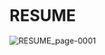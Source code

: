 # RESUME
![RESUME_page-0001](https://github.com/maity563/RESUME/assets/105879104/72565479-3cc4-43fe-85bf-1d5c473b5087)
